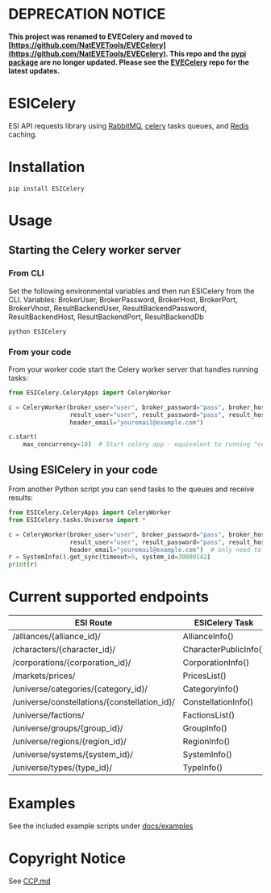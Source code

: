# DEPRECATION NOTICE     
**This project was renamed to EVECelery and moved to [https://github.com/NatEVETools/EVECelery](https://github.com/NatEVETools/EVECelery).
This repo and the [pypi package](https://pypi.org/project/ESICelery/) are no longer updated. Please see the [EVECelery](https://github.com/NatEVETools/EVECelery) repo for the latest updates.**


# ESICelery
ESI API requests library using [RabbitMQ](https://www.rabbitmq.com/), [celery](https://docs.celeryproject.org/en/stable/getting-started/introduction.html) tasks queues, and [Redis](https://redis.io/) caching.

# Installation
```
pip install ESICelery
```

# Usage
## Starting the Celery worker server
### From CLI
Set the following environmental variables and then run ESICelery from the CLI.
Variables: BrokerUser, BrokerPassword, BrokerHost, BrokerPort, BrokerVhost, ResultBackendUser, ResultBackendPassword, ResultBackendHost, ResultBackendPort, ResultBackendDb

```shell
python ESICelery
```

### From your code
From your worker code start the Celery worker server that handles running tasks:

```python
from ESICelery.CeleryApps import CeleryWorker

c = CeleryWorker(broker_user="user", broker_password="pass", broker_host="host", broker_port=5672, broker_vhost="esi",
                 result_user="user", result_password="pass", result_host="host", result_port=6379, result_db=0,
                 header_email="youremail@example.com")

c.start(
    max_concurrency=10)  # Start celery app - equivalent to running "celery worker -l WARNING --autoscale 10,1 -Q queues"
```

## Using ESICelery in your code
From another Python script you can send tasks to the queues and receive results:

```python
from ESICelery.CeleryApps import CeleryWorker
from ESICelery.tasks.Universe import *

c = CeleryWorker(broker_user="user", broker_password="pass", broker_host="host", broker_port=5672, broker_vhost="esi",
                 result_user="user", result_password="pass", result_host="host", result_port=6379, result_db=0,
                 header_email="youremail@example.com")  # only need to call this once in our code to init the tasks
r = SystemInfo().get_sync(timeout=5, system_id=30000142)
print(r)
```

# Current supported endpoints

| ESI Route                                    | ESICelery Task        |
|----------------------------------------------|-----------------------|
| /alliances/{alliance_id}/                    | AllianceInfo()        |
| /characters/{character_id}/                  | CharacterPublicInfo() |
| /corporations/{corporation_id}/              | CorporationInfo()     |
| /markets/prices/                             | PricesList()          |
| /universe/categories/{category_id}/          | CategoryInfo()        |
| /universe/constellations/{constellation_id}/ | ConstellationInfo()   |
| /universe/factions/                          | FactionsList()        |
| /universe/groups/{group_id}/                 | GroupInfo()           |
| /universe/regions/{region_id}/               | RegionInfo()          |
| /universe/systems/{system_id}/               | SystemInfo()          |
| /universe/types/{type_id}/                   | TypeInfo()            |

# Examples
See the included example scripts under [docs/examples](https://github.com/EVEInsight/ESICelery/tree/main/docs/examples)

# Copyright Notice
See [CCP.md](https://github.com/EVEInsight/ESICelery/blob/main/CCP.md)

